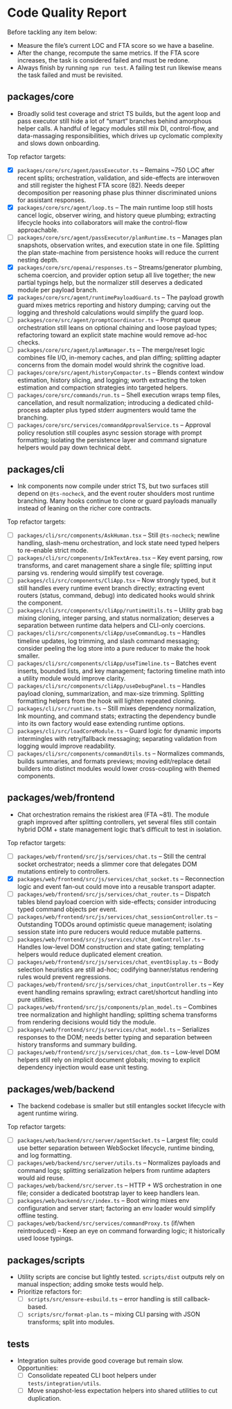 # Code Quality Report

Before tackling any item below:
- Measure the file’s current LOC and FTA score so we have a baseline.
- After the change, recompute the same metrics. If the FTA score increases, the task is considered failed and must be redone.
- Always finish by running `npm run test`. A failing test run likewise means the task failed and must be revisited.

## packages/core
- Broadly solid test coverage and strict TS builds, but the agent loop and pass executor still hide a lot of “smart” branches behind amorphous helper calls.  A handful of legacy modules still mix DI, control-flow, and data-massaging responsibilities, which drives up cyclomatic complexity and slows down onboarding.

Top refactor targets:
- [x] `packages/core/src/agent/passExecutor.ts` – Remains ~750 LOC after recent splits; orchestration, validation, and side-effects are interwoven and still register the highest FTA score (82). Needs deeper decomposition per reasoning phase plus thinner discriminated unions for assistant responses.
- [x] `packages/core/src/agent/loop.ts` – The main runtime loop still hosts cancel logic, observer wiring, and history queue plumbing; extracting lifecycle hooks into collaborators will make the control-flow approachable.
- [ ] `packages/core/src/agent/passExecutor/planRuntime.ts` – Manages plan snapshots, observation writes, and execution state in one file. Splitting the plan state-machine from persistence hooks will reduce the current nesting depth.
- [x] `packages/core/src/openai/responses.ts` – Streams/generator plumbing, schema coercion, and provider option setup all live together; the new partial typings help, but the normalizer still deserves a dedicated module per payload branch.
- [x] `packages/core/src/agent/runtimePayloadGuard.ts` – The payload growth guard mixes metrics reporting and history dumping; carving out the logging and threshold calculations would simplify the guard loop.
- [ ] `packages/core/src/agent/promptCoordinator.ts` – Prompt queue orchestration still leans on optional chaining and loose payload types; refactoring toward an explicit state machine would remove ad-hoc checks.
- [ ] `packages/core/src/agent/planManager.ts` – The merge/reset logic combines file I/O, in-memory caches, and plan diffing; splitting adapter concerns from the domain model would shrink the cognitive load.
- [ ] `packages/core/src/agent/historyCompactor.ts` – Blends context window estimation, history slicing, and logging; worth extracting the token estimation and compaction strategies into targeted helpers.
- [ ] `packages/core/src/commands/run.ts` – Shell execution wraps temp files, cancellation, and result normalization; introducing a dedicated child-process adapter plus typed stderr augmenters would tame the branching.
- [ ] `packages/core/src/services/commandApprovalService.ts` – Approval policy resolution still couples async session storage with prompt formatting; isolating the persistence layer and command signature helpers would pay down technical debt.

## packages/cli
- Ink components now compile under strict TS, but two surfaces still depend on `@ts-nocheck`, and the event router shoulders most runtime branching.  Many hooks continue to clone or guard payloads manually instead of leaning on the richer core contracts.

Top refactor targets:
- [ ] `packages/cli/src/components/AskHuman.tsx` – Still `@ts-nocheck`; newline handling, slash-menu orchestration, and lock state need typed helpers to re-enable strict mode.
- [ ] `packages/cli/src/components/InkTextArea.tsx` – Key event parsing, row transforms, and caret management share a single file; splitting input parsing vs. rendering would simplify test coverage.
- [ ] `packages/cli/src/components/CliApp.tsx` – Now strongly typed, but it still handles every runtime event branch directly; extracting event routers (status, command, debug) into dedicated hooks would shrink the component.
- [ ] `packages/cli/src/components/cliApp/runtimeUtils.ts` – Utility grab bag mixing cloning, integer parsing, and status normalization; deserves a separation between runtime data helpers and CLI-only coercions.
- [ ] `packages/cli/src/components/cliApp/useCommandLog.ts` – Handles timeline updates, log trimming, and slash command messaging; consider peeling the log store into a pure reducer to make the hook smaller.
- [ ] `packages/cli/src/components/cliApp/useTimeline.ts` – Batches event inserts, bounded lists, and key management; factoring timeline math into a utility module would improve clarity.
- [ ] `packages/cli/src/components/cliApp/useDebugPanel.ts` – Handles payload cloning, summarization, and max-size trimming. Splitting formatting helpers from the hook will lighten repeated cloning.
- [ ] `packages/cli/src/runtime.ts` – Still mixes dependency normalization, Ink mounting, and command stats; extracting the dependency bundle into its own factory would ease extending runtime options.
- [ ] `packages/cli/src/loadCoreModule.ts` – Guard logic for dynamic imports intermingles with retry/fallback messaging; separating validation from logging would improve readability.
- [ ] `packages/cli/src/components/commandUtils.ts` – Normalizes commands, builds summaries, and formats previews; moving edit/replace detail builders into distinct modules would lower cross-coupling with themed components.

## packages/web/frontend
- Chat orchestration remains the riskiest area (FTA ~81).  The module graph improved after splitting controllers, yet several files still contain hybrid DOM + state management logic that’s difficult to test in isolation.

Top refactor targets:
- [ ] `packages/web/frontend/src/js/services/chat.ts` – Still the central socket orchestrator; needs a slimmer core that delegates DOM mutations entirely to controllers.
- [x] `packages/web/frontend/src/js/services/chat_socket.ts` – Reconnection logic and event fan-out could move into a reusable transport adapter.
- [ ] `packages/web/frontend/src/js/services/chat_router.ts` – Dispatch tables blend payload coercion with side-effects; consider introducing typed command objects per event.
- [ ] `packages/web/frontend/src/js/services/chat_sessionController.ts` – Outstanding TODOs around optimistic queue management; isolating session state into pure reducers would reduce mutable patterns.
- [ ] `packages/web/frontend/src/js/services/chat_domController.ts` – Handles low-level DOM construction and state gating; templating helpers would reduce duplicated element creation.
- [ ] `packages/web/frontend/src/js/services/chat_eventDisplay.ts` – Body selection heuristics are still ad-hoc; codifying banner/status rendering rules would prevent regressions.
- [ ] `packages/web/frontend/src/js/services/chat_inputController.ts` – Key event handling remains sprawling; extract caret/shortcut handling into pure utilities.
- [ ] `packages/web/frontend/src/js/components/plan_model.ts` – Combines tree normalization and highlight handling; splitting schema transforms from rendering decisions would tidy the module.
- [ ] `packages/web/frontend/src/js/services/chat_model.ts` – Serializes responses to the DOM; needs better typing and separation between history transforms and summary building.
- [ ] `packages/web/frontend/src/js/services/chat_dom.ts` – Low-level DOM helpers still rely on implicit document globals; moving to explicit dependency injection would ease unit testing.

## packages/web/backend
- The backend codebase is smaller but still entangles socket lifecycle with agent runtime wiring.

Top refactor targets:
- [ ] `packages/web/backend/src/server/agentSocket.ts` – Largest file; could use better separation between WebSocket lifecycle, runtime binding, and log formatting.
- [ ] `packages/web/backend/src/server/utils.ts` – Normalizes payloads and command logs; splitting serialization helpers from runtime adapters would aid reuse.
- [ ] `packages/web/backend/src/server.ts` – HTTP + WS orchestration in one file; consider a dedicated bootstrap layer to keep handlers lean.
- [ ] `packages/web/backend/src/index.ts` – Boot wiring mixes env configuration and server start; factoring an env loader would simplify offline testing.
- [ ] `packages/web/backend/src/services/commandProxy.ts` (if/when reintroduced) – Keep an eye on command forwarding logic; it historically used loose typings.

## packages/scripts
- Utility scripts are concise but lightly tested. `scripts/dist` outputs rely on manual inspection; adding smoke tests would help.
- Prioritize refactors for:
  - [ ] `scripts/src/ensure-esbuild.ts` – error handling is still callback-based.
  - [ ] `scripts/src/format-plan.ts` – mixing CLI parsing with JSON transforms; split into modules.

## tests
- Integration suites provide good coverage but remain slow.  Opportunities:
  - [ ] Consolidate repeated CLI boot helpers under `tests/integration/utils`.
  - [ ] Move snapshot-less expectation helpers into shared utilities to cut duplication.
